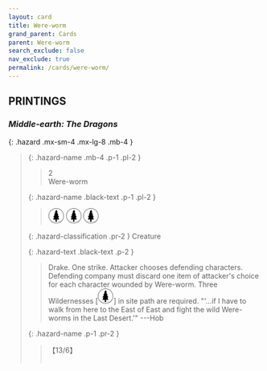 ```yaml
---
layout: card
title: Were-worm
grand_parent: Cards
parent: Were-worm
search_exclude: false
nav_exclude: true
permalink: /cards/were-worm/
---
```


## PRINTINGS


### _Middle-earth: The Dragons_

{: .hazard .mx-sm-4 .mx-lg-8 .mb-4 }
> {: .hazard-name .mb-4 .p-1 .pl-2 }
> > <div class="hazard-mp">2</div>
> > <div class="card-name">Were-worm</div>
>
> {: .hazard-name .black-text .p-1 .pl-2 }
> > ![](/assets/images/wilderness.svg) ![](/assets/images/wilderness.svg) ![](/assets/images/wilderness.svg)
>
> {: .hazard-classification .pr-2 }
> Creature
>
> {: .hazard-text .black-text .p-2 }
> > Drake. One strike. Attacker chooses defending characters. Defending company must discard one item of attacker's choice for each character wounded by Were-worm. Three Wildernesses \[![](/assets/images/wilderness.svg)] in site path are required.  "'...if I have to walk from here to the East of East and fight the wild Were-worms in the Last Desert.'" ---Hob 
>
> {: .hazard-name .p-1 .pr-2 }
> > <div class="card-shield">【13/6】</div>
> > <div class="card-corruption">&nbsp;</div>
